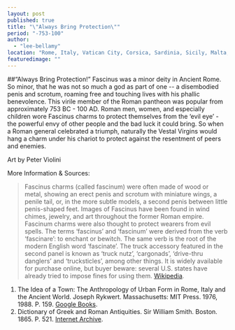 ```yaml
---
layout: post
published: true
title: "\"Always Bring Protection\""
period: "-753-100"
author: 
  - "lee-bellamy"
location: "Rome, Italy, Vatican City, Corsica, Sardinia, Sicily, Malta, Spain, Macedonia, Greece, Slovenia, Croatia, Bosnia and Herzegovina, Montenegro, Albania, England, Wales, Portugal, Andorra, France, Monaco, Luxembourg, Belgium, The Netherlands, Switzerland, Liechtenstein, San Marino, Austria, Turkey, Armenia, Georgia, Azerbaijan, Syria, Iraq, Cyprus, Lebanon, Jordan, Israel, Egypt, Morocco, Hungary, Serbia, Romania, Germany, Algeria, Tunisia, Libya"
featuredimage: ""
---
```

##“Always Bring Protection!”
Fascinus was a minor deity in Ancient Rome. So minor, that he was not so much a god as part of one -- a disembodied penis and scrotum, roaming free and touching lives with his phallic benevolence. This virile member of the Roman pantheon was popular from approximately 753 BC - 100 AD. Roman men, women, and especially children wore Fascinus charms to protect themselves from the ‘evil eye’ - the powerful envy of other people and the bad luck it could bring. So when a Roman general celebrated a triumph, naturally the Vestal Virgins would hang a charm under his chariot to protect against the resentment of peers and enemies.

Art by Peter Violini

More Information & Sources:
>Fascinus charms (called fascinum) were often made of wood or metal, showing an erect penis and scrotum with miniature wings, a penile tail, or, in the more subtle models, a second penis between little penis-shaped feet. Images of Fascinus have been found in wind chimes, jewelry, and art throughout the former Roman empire.
>Fascinum charms were also thought to protect wearers from evil spells. The terms ‘fascinus’ and ‘fascinum’ were derived from the verb ‘fascinare’: to enchant or bewitch. The same verb is the root of the modern English word ‘fascinate’.
>The truck accessory featured in the second panel is known as ‘truck nutz’, ‘cargonads’, ‘drive-thru danglers’ and ‘trucksticles’, among other things. It is widely available for purchase online, but buyer beware: several U.S. states have already tried to impose fines for using them. [Wikipedia](https://en.wikipedia.org/wiki/Truck_nuts).  


1. The Idea of a Town: The Anthropology of Urban Form in Rome, Italy and the Ancient World. Joseph Rykwert. Massachusetts: MIT Press. 1976, 1988. P. 159. [Google Books](https://books.google.com/books?id=Jq78Ff2TYHAC&pg=PA159&dq=fascinus&lr=&as_drrb_is=b&as_minm_is=0&as_miny_is=1988&as_maxm_is=0&as_maxy_is=2010&num=100&as_brr=3&cd=2&hl=en#v=onepage&q=fascinus&f=false). 
2. Dictionary of Greek and Roman Antiquities. Sir William Smith. Boston. 1865. P. 521. [Internet Archive](http://archive.org/stream/dictionaryofgree00smituoft#page/520/mode/2up).
